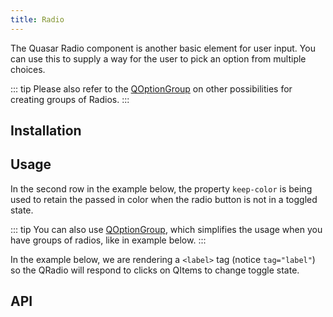 ```yaml
---
title: Radio
---
```


The Quasar Radio component is another basic element for user input. You can use this to supply a way for the user to pick an option from multiple choices.

::: tip
Please also refer to the [QOptionGroup](/vue-components/option-group) on other possibilities for creating groups of Radios.
:::

## Installation
<doc-installation components="QRadio" />

## Usage
<doc-example title="Standard" file="QRadio/Standard" />

<doc-example title="Dense" file="QRadio/Dense" />

In the second row in the example below, the property `keep-color` is being used to retain the passed in color when the radio button is not in a toggled state.

<doc-example title="Coloring" file="QRadio/Coloring" />

<doc-example title="On Dark Background" file="QRadio/OnDarkBackground" dark />

<doc-example title="Label on Left Side" file="QRadio/LabelPosition" />

::: tip
You can also use [QOptionGroup](/vue-components/option-group), which simplifies the usage when you have groups of radios, like in example below.
:::

<doc-example title="Usage with QOptionGroup" file="QRadio/OptionGroup" />

In the example below, we are rendering a `<label>` tag (notice `tag="label"`) so the QRadio will respond to clicks on QItems to change toggle state.

<doc-example title="In a List" file="QRadio/InaList" />

<doc-example title="Disable" file="QRadio/Disable" />

## API
<doc-api file="QRadio" />
